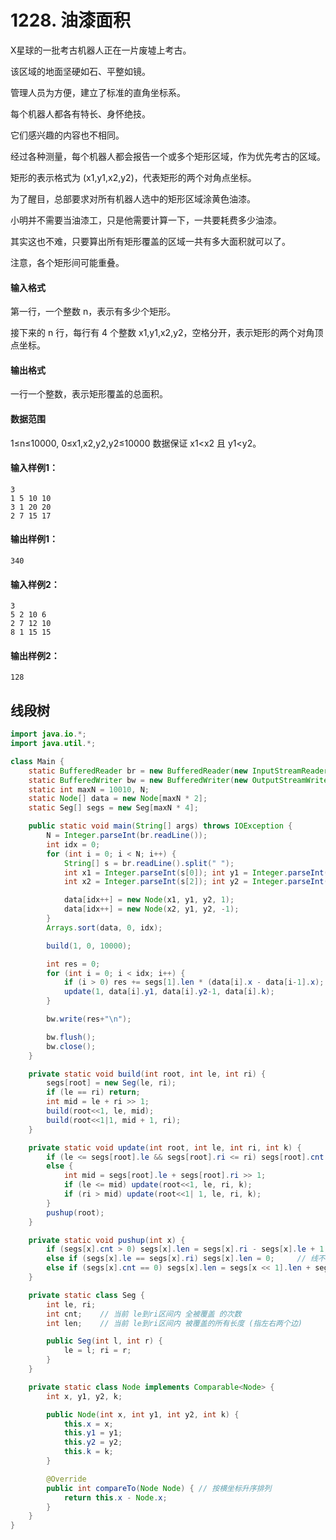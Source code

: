 # 1228. 油漆面积

X星球的一批考古机器人正在一片废墟上考古。

该区域的地面坚硬如石、平整如镜。

管理人员为方便，建立了标准的直角坐标系。

每个机器人都各有特长、身怀绝技。

它们感兴趣的内容也不相同。

经过各种测量，每个机器人都会报告一个或多个矩形区域，作为优先考古的区域。

矩形的表示格式为 (x1,y1,x2,y2)，代表矩形的两个对角点坐标。

为了醒目，总部要求对所有机器人选中的矩形区域涂黄色油漆。

小明并不需要当油漆工，只是他需要计算一下，一共要耗费多少油漆。

其实这也不难，只要算出所有矩形覆盖的区域一共有多大面积就可以了。

注意，各个矩形间可能重叠。

#### 输入格式

第一行，一个整数 n，表示有多少个矩形。

接下来的 n 行，每行有 4 个整数 x1,y1,x2,y2，空格分开，表示矩形的两个对角顶点坐标。

#### 输出格式

一行一个整数，表示矩形覆盖的总面积。

#### 数据范围

1≤n≤10000,
0≤x1,x2,y2,y2≤10000
数据保证 x1<x2 且 y1<y2。

#### 输入样例1：

```
3
1 5 10 10
3 1 20 20
2 7 15 17
```

#### 输出样例1：

```
340
```

#### 输入样例2：

```
3
5 2 10 6
2 7 12 10
8 1 15 15
```

#### 输出样例2：

```
128
```



## 线段树

```java
import java.io.*;
import java.util.*;

class Main {
    static BufferedReader br = new BufferedReader(new InputStreamReader(System.in));
    static BufferedWriter bw = new BufferedWriter(new OutputStreamWriter(System.out));
    static int maxN = 10010, N;
    static Node[] data = new Node[maxN * 2];
    static Seg[] segs = new Seg[maxN * 4];

    public static void main(String[] args) throws IOException {
        N = Integer.parseInt(br.readLine());
        int idx = 0;
        for (int i = 0; i < N; i++) {
            String[] s = br.readLine().split(" ");
            int x1 = Integer.parseInt(s[0]); int y1 = Integer.parseInt(s[1]);
            int x2 = Integer.parseInt(s[2]); int y2 = Integer.parseInt(s[3]);

            data[idx++] = new Node(x1, y1, y2, 1);
            data[idx++] = new Node(x2, y1, y2, -1);
        }
        Arrays.sort(data, 0, idx);

        build(1, 0, 10000);

        int res = 0;
        for (int i = 0; i < idx; i++) {
            if (i > 0) res += segs[1].len * (data[i].x - data[i-1].x);  // 有左必有右，且左右相等
            update(1, data[i].y1, data[i].y2-1, data[i].k);
        }

        bw.write(res+"\n");

        bw.flush();
        bw.close();
    }

    private static void build(int root, int le, int ri) {
        segs[root] = new Seg(le, ri);
        if (le == ri) return;
        int mid = le + ri >> 1;
        build(root<<1, le, mid);
        build(root<<1|1, mid + 1, ri);
    }

    private static void update(int root, int le, int ri, int k) {
        if (le <= segs[root].le && segs[root].ri <= ri) segs[root].cnt += k;
        else {
            int mid = segs[root].le + segs[root].ri >> 1;
            if (le <= mid) update(root<<1, le, ri, k);
            if (ri > mid) update(root<<1| 1, le, ri, k);
        }
        pushup(root);
    }

    private static void pushup(int x) {
        if (segs[x].cnt > 0) segs[x].len = segs[x].ri - segs[x].le + 1; // 右边线计算后清除
        else if (segs[x].le == segs[x].ri) segs[x].len = 0;     // 线不算正方形
        else if (segs[x].cnt == 0) segs[x].len = segs[x << 1].len + segs[x << 1 | 1].len;   // 当前是没有了，从下面节点取一下
    }

    private static class Seg {
        int le, ri;
        int cnt;    // 当前 le到ri区间内 全被覆盖 的次数
        int len;    // 当前 le到ri区间内 被覆盖的所有长度 (指左右两个边)

        public Seg(int l, int r) {
            le = l; ri = r;
        }
    }

    private static class Node implements Comparable<Node> {
        int x, y1, y2, k;

        public Node(int x, int y1, int y2, int k) {
            this.x = x;
            this.y1 = y1;
            this.y2 = y2;
            this.k = k;
        }

        @Override
        public int compareTo(Node Node) { // 按横坐标升序排列
            return this.x - Node.x;
        }
    }
}
```

